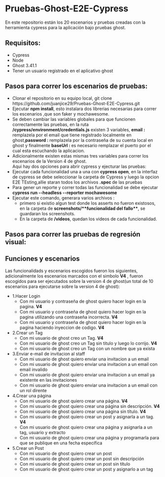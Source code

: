<h1>Pruebas-Ghost-E2E-Cypress</h1>
<p>En este repositorio están los 20 escenarios y pruebas creadas con la herramienta cypress para la aplicación bajo pruebas ghost.</p>

<h2>Requisitos:</h2>
<ul>
<li>Cypress</li>
<li>Node</li>
<li>Ghost 3.41.1</li>
<li>Tener un usuario registrado en el aplicativo ghost</li>
</ul>
<h2>Pasos para correr los escenarios de pruebas:</h2>
<ul>
<li>Clonar el repositorio en su equipo local, git clone https://github.com/juanjice29/Pruebas-Ghost-E2E-Cypress.git</li>
<li>Ejecutar <b>npm install</b>, esto instalara dos librerias necesarias para correr los escenarios ,que son faker y mochawesome.</li>
<li>Se deben cambiar las variables globales para que funcionen correctamente las pruebas, en la ruta <b>/cypress/environment/credentials.js</b> existen 3 variables, <b>email : </b> remplazela por el email que tiene registrado localmente en ghost,<b>password : </b> remplazela por la contraseña de su cuenta local en ghost y finalmente 
<b>baseUrl : </b> es necesario remplazar el puerto por el cual esta escuchando la aplicacion.</li>
<li>Adicionalmente existen estas mismas tres variables para correr los escenarios de la Version 4 de ghost.</li>
Aqui hay dos opciones para abrir cypress y ejecturar las pruebas:
<li>Ejecutar cada funcionalidad una a una con <b>cypress open</b>, en la interfaz de cypress se debe seleccionar la carpeta de Cypress y luego la opcion E2E TEsting,allie staran todos los archivos <b>.spec </b> de las pruebas</li>
<li>Para gener un reporte y correr todas las funcionalidad se debe ejecutar <b>cypress run --headless --reporter mochawesome </b></li>
<li>Ejecutar este comando, generara varios archivos :<ul>
    <li>primero si existio algun test donde los asserts no fueron existosos, en la carpeta de <b>screenshots/**funcionalidad del fallo**</b>, se guardaran los screenshots.</li>
    <li>En la carpeta de <b>/videos</b>, quedan los videos de cada funcionalidad.</li>    
</ul> </li>
</ul>
<h2>Pasos para correr las pruebas de regresión visual:</h2>

<h2>Funciones y escenarios</h2>

<p>Las funcionalidads y escenarios escogidos fueron los siguientes, adicionalmente los escenarios marcados con el simbolo <b>V4</b> , fueron escogidos para ser ejecutados sobre la version 4 de ghost(un total de 10 escenarios para ejecutarse sobre la version 4 de ghost):</p>
<ul>
    <li>1.Hacer Login
        <ul>
            <li>Con mi usuario y contraseña de ghost quiero hacer login en la pagina. <b>V4</b> </li>
            <li>Con mi usuario y contraseña de ghost quiero hacer login en la pagina utilizando una contraseña incorrecta. <b>V4</b> </li>
            <li>Con mi usuario y contraseña de ghost quiero hacer login en la pagina haciendo inyeccion de codigo. <b>V4</b> </li>
        </ul>
    </li>
     <li>2.Crear un Tag
        <ul>
            <li>Con mi usuario de ghost creo un Tag. <b>V4</b> </li>
            <li>Con mi usuario de ghost creo un Tag sin titulo y luego lo corrijo. <b>V4</b> </li>
            <li>Con mi usuario de ghost creo un Tag con un nombre que ya exista</li>
         </ul>
    </li>
     <li>3.Enviar e-mail de invitacion al staff 
        <ul>
            <li>Con mi usuario de ghost quiero enviar una invitacion a un email</li>
            <li>Con mi usuario de ghost quiero enviar una invitacion a un email con email invalido</li>
            <li>Con mi usuario de ghost quiero enviar una invitacion a un email ya existente en las invitaciones</li>
            <li>Con mi usuario de ghost quiero enviar una invitacion a un email con un rol dirente</li>
         </ul>
    </li>
     <li>4.Crear una página
        <ul>
            <li>Con mi usuario de ghost quiero crear una página. <b>V4</b></li>
            <li>Con mi usuario de ghost quiero crear una página sin descripción. <b>V4</b></li>
            <li>Con mi usuario de ghost quiero crear una página sin título. <b>V4</b></li>
            <li>Con mi usuario de ghost quiero crear un post y asignarla a un tag. <b>V4</b></li>
            <li>Con mi usuario de ghost quiero crear una página y asignarla a un tag, usuario y extracto</li>
            <li>Con mi usuario de ghost quiero crear una página y programarla para que se publique en una fecha específica</li>
         </ul>
    </li>
     <li>5.Crear un Post
        <ul>
            <li>Con mi usuario de ghost quiero crear un post</li>
            <li>Con mi usuario de ghost quiero crear un post sin descripción</li>
            <li>Con mi usuario de ghost quiero crear un post sin título</li>
            <li>Con mi usuario de ghost quiero crear un post y asignarlo a un tag</li>
         </ul>
    </li>
</ul>

